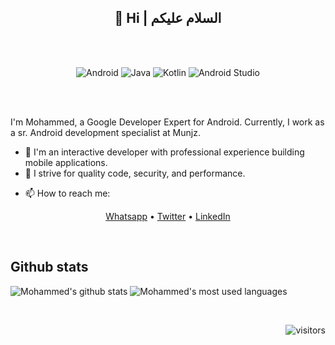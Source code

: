 
<h2 align="center">👋 Hi | السلام عليكم</h2>

<br/><br/>

<div align="center">
  
![Android](https://img.shields.io/badge/Android-3DDC84?style=for-the-badge&logo=android&logoColor=white)
![Java](https://img.shields.io/badge/Java-%230095D5.svg?style=for-the-badge&logo=kotlin&logoColor=white)
![Kotlin](https://img.shields.io/badge/kotlin-%230095D5.svg?style=for-the-badge&logo=kotlin&logoColor=white)
![Android Studio](https://img.shields.io/badge/Android%20Studio-3DDC84.svg?style=for-the-badge&logo=android-studio&logoColor=white) 

</div>

<br/><br/>

I'm Mohammed, a Google Developer Expert for Android. Currently, I work as a sr. Android development specialist at Munjz.

- 👀 I'm an interactive developer with professional experience building mobile applications. 
- 🌱 I strive for quality code, security, and performance.
<!--* 🎙 I love contributing to the community by writing blog posts whenever I can.-->
- 📫 How to reach me:

<p align="center">
  <a href="https://wa.me/966541292429">Whatsapp</a> •
  <a href="https://twitter.com/alomair91">Twitter</a> •
  <a href="https://www.linkedin.com/in/alomair91">LinkedIn</a>
</p>
<br/>


## Github stats
![Mohammed's github stats](https://github-readme-stats.vercel.app/api?username=alomair91&count_private=true&theme=tokyonight&show_icons=true&hide=contribs,prs)
![Mohammed's most used languages](https://github-readme-stats.vercel.app/api/top-langs/?username=alomair91&langs_count=8&theme=tokyonight)


<br/>
<div align="right">

![visitors](https://visitor-badge.glitch.me/badge?page_id=alomair91.alomair91)

</div>
